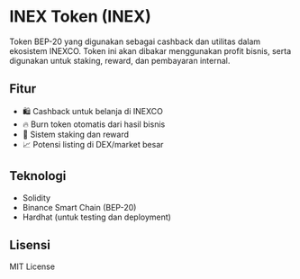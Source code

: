 # INEX Token (INEX)

Token BEP-20 yang digunakan sebagai cashback dan utilitas dalam ekosistem INEXCO. Token ini akan dibakar menggunakan profit bisnis, serta digunakan untuk staking, reward, dan pembayaran internal.

## Fitur
- 🛍 Cashback untuk belanja di INEXCO
- 🔥 Burn token otomatis dari hasil bisnis
- 🎁 Sistem staking dan reward
- 📈 Potensi listing di DEX/market besar

## Teknologi
- Solidity
- Binance Smart Chain (BEP-20)
- Hardhat (untuk testing dan deployment)

## Lisensi
MIT License

